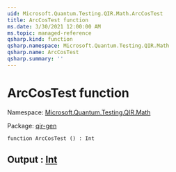 ```yaml
---
uid: Microsoft.Quantum.Testing.QIR.Math.ArcCosTest
title: ArcCosTest function
ms.date: 3/30/2021 12:00:00 AM
ms.topic: managed-reference
qsharp.kind: function
qsharp.namespace: Microsoft.Quantum.Testing.QIR.Math
qsharp.name: ArcCosTest
qsharp.summary: ''
---
```


# ArcCosTest function

Namespace: [Microsoft.Quantum.Testing.QIR.Math](xref:Microsoft.Quantum.Testing.QIR.Math)

Package: [qir-gen](https://nuget.org/packages/qir-gen)




```qsharp
function ArcCosTest () : Int
```


## Output : [Int](xref:microsoft.quantum.lang-ref.int)

